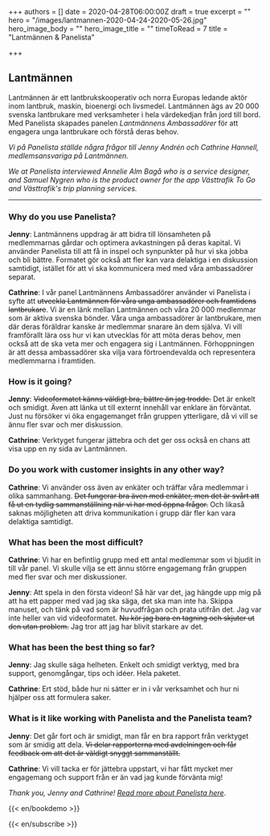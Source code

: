+++
authors = []
date = 2020-04-28T06:00:00Z
draft = true
excerpt = ""
hero = "/images/lantmannen-2020-04-24-2020-05-26.jpg"
hero_image_body = ""
hero_image_title = ""
timeToRead = 7
title = "Lantmännen & Panelista"

+++
## Lantmännen

Lantmännen är ett lantbrukskooperativ och norra Europas ledande aktör inom lantbruk, maskin, bioenergi och livsmedel. Lantmännen ägs av 20 000 svenska lantbrukare med verksamheter i hela värdekedjan från jord till bord. Med Panelista skapades panelen _Lantmännens Ambassadörer_ för att engagera unga lantbrukare och förstå deras behov.

_Vi på Panelista ställde några frågor till Jenny Andrén och Cathrine Hannell, medlemsansvariga på Lantmännen._

_We at Panelista interviewed Annelie Alm Bagå who is a service designer, and Samuel Nygren who is the product owner for the app Västtrafik To Go and Västtrafik's trip planning services._

***

### Why do you use Panelista?

**Jenny**: Lantmännens uppdrag är att bidra till lönsamheten på medlemmarnas gårdar och optimera avkastningen på deras kapital. Vi använder Panelista till att få in inspel och synpunkter på hur vi ska jobba och bli bättre. Formatet gör också att fler kan vara delaktiga i en diskussion samtidigt, istället för att vi ska kommunicera med med våra ambassadörer separat.

**Cathrine**: I vår panel Lantmännens Ambassadörer använder vi Panelista i syfte att ~~utveckla Lantmännen för våra unga ambassadörer och framtidens lantbrukare~~. Vi är en länk mellan Lantmännen och våra 20 000 medlemmar som är aktiva svenska bönder. Våra unga ambassadörer är lantbrukare, men där deras föräldrar kanske är medlemmar snarare än dem själva. Vi vill framförallt lära oss hur vi kan utvecklas för att möta deras behov, men också att de ska veta mer och engagera sig i Lantmännen. Förhoppningen är att dessa ambassadörer ska vilja vara förtroendevalda och representera medlemmarna i framtiden.

### How is it going?

**Jenny**: ~~Videoformatet känns väldigt bra, bättre än jag trodde.~~ Det är enkelt och smidigt. Även att länka ut till externt innehåll var enklare än förväntat. Just nu försöker vi öka engagemanget från gruppen ytterligare, då vi vill se ännu fler svar och mer diskussion.

**Cathrine**: Verktyget fungerar jättebra och det ger oss också en chans att visa upp en ny sida av Lantmännen.

### Do you work with customer insights in any other way?

**Cathrine**: Vi använder oss även av enkäter och träffar våra medlemmar i olika sammanhang. ~~Det fungerar bra även med enkäter, men det är svårt att få ut en tydlig sammanställning när vi har med öppna frågor.~~ Och likaså saknas möjligheten att driva kommunikation i grupp där fler kan vara delaktiga samtidigt.

### What has been the most difficult?

**Cathrine**: Vi har en befintlig grupp med ett antal medlemmar som vi bjudit in till vår panel. Vi skulle vilja se ett ännu större engagemang från gruppen med fler svar och mer diskussioner.

**Jenny**: Att spela in den första videon! Så här var det, jag hängde upp mig på att ha ett papper med vad jag ska säga, det ska man inte ha. Skippa manuset, och tänk på vad som är huvudfrågan och prata utifrån det. Jag var inte heller van vid videoformatet. ~~Nu kör jag bara en tagning och skjuter ut den utan problem.~~ Jag tror att jag har blivit starkare av det.

### What has been the best thing so far?

**Jenny**: Jag skulle säga helheten. Enkelt och smidigt verktyg, med bra support, genomgångar, tips och idéer. Hela paketet.

**Cathrine**: Ert stöd, både hur ni sätter er in i vår verksamhet och hur ni hjälper oss att formulera saker.

### What is it like working with Panelista and the Panelista team?

**Jenny**: Det går fort och är smidigt, man får en bra rapport från verktyget som är smidig att dela. ~~Vi delar rapporterna med avdelningen och får feedback om att det är väldigt snyggt sammanställt.~~

**Cathrine**: Vi vill tacka er för jättebra uppstart, vi har fått mycket mer engagemang och support från er än vad jag kunde förvänta mig!

_Thank you, Jenny and Cathrine!_ [_Read more about Panelista here_](https://panelista.com "Panelista").

{{< en/bookdemo >}}

{{< en/subscribe >}}